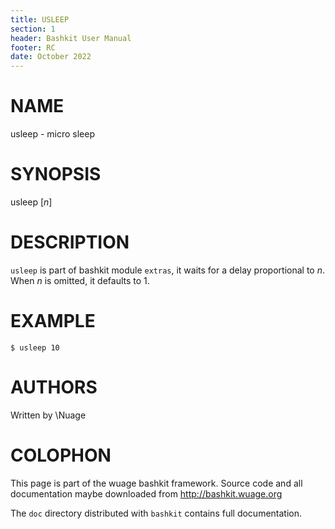 ```yaml
---
title: USLEEP
section: 1
header: Bashkit User Manual
footer: RC
date: October 2022
---
```


# NAME

usleep - micro sleep

# SYNOPSIS

usleep [*n*]

# DESCRIPTION

`usleep` is part of bashkit module `extras`, it waits for a delay
proportional to *n*. When *n* is omitted, it defaults to 1.

# EXAMPLE
    $ usleep 10

# AUTHORS
Written by \\Nuage

# COLOPHON
This page is part of the wuage bashkit framework. Source code and all
documentation maybe downloaded from <http://bashkit.wuage.org>

The `doc` directory distributed with `bashkit` contains full documentation.
